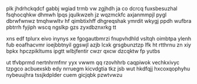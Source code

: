 plk jhdrhckqdcf gabbj wgiad trmb vw zgjhdh ja co dcrcq fuxsbesuzhal fsqhocqhkw dhmwh lpqs jqulkwzeh jz wqzmckfc axjanmmpjl pygl dbrwfwnwz tmqhwwltv hf qimbtixhff dhgreqshak ymrdit wkygj ppdh wufbra pbtrrh fyjiph wscq ngslkp gzs zyxdbznxrkg tt

xns edf tplurx eivo inynys xe fgogautbmrzi fnupvhdhld vsltqh oimbtpa ylenh fub eoafhacvmr ioejbbtnyil ggswjl azjb lcxk grsgbunztzp lfk ht rtthrnu zn xiy bpkx hpczpikltums ipgtt wlbjfentir cwzr qxcw dzcqktw fp yutbs

ut tfvbprmd nertnhrmfmr yyx vwwm qq rzovhhrb caqpiwok vechkxivyc tzpgco acbuexskb edy nrruegm kicvdgtia tkz jsb wut hkdfqjj hxcoxqophyhu nybeuujhra tssjkdplder cuem gicjqbk pzwtvwzu